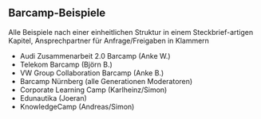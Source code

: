 ## Barcamp-Beispiele

Alle Beispiele nach einer einheitlichen Struktur in einem Steckbrief-artigen Kapitel, Ansprechpartner für Anfrage/Freigaben in Klammern

- Audi Zusammenarbeit 2.0 Barcamp (Anke W.)
- Telekom Barcamp (Björn B.)
- VW Group Collaboration Barcamp (Anke B.)
- Barcamp Nürnberg (alle Generationen Moderatoren)
- Corporate Learning Camp (Karlheinz/Simon)
- Edunautika (Joeran)
- KnowledgeCamp (Andreas/Simon)
